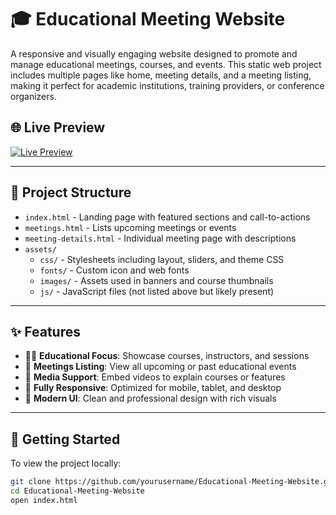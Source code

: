 # 🎓 Educational Meeting Website

A responsive and visually engaging website designed to promote and manage educational meetings, courses, and events. This static web project includes multiple pages like home, meeting details, and a meeting listing, making it perfect for academic institutions, training providers, or conference organizers.

## 🌐 Live Preview
[![Live Preview](https://img.shields.io/badge/Live-Preview-brightgreen?style=for-the-badge&logo=django)](https://devnoms.onrender.com)

---

## 📁 Project Structure

- `index.html` - Landing page with featured sections and call-to-actions
- `meetings.html` - Lists upcoming meetings or events
- `meeting-details.html` - Individual meeting page with descriptions
- `assets/`
  - `css/` - Stylesheets including layout, sliders, and theme CSS
  - `fonts/` - Custom icon and web fonts
  - `images/` - Assets used in banners and course thumbnails
  - `js/` - JavaScript files (not listed above but likely present)

---

## ✨ Features

- 🧑‍🏫 **Educational Focus**: Showcase courses, instructors, and sessions
- 📅 **Meetings Listing**: View all upcoming or past educational events
- 🎥 **Media Support**: Embed videos to explain courses or features
- 📱 **Fully Responsive**: Optimized for mobile, tablet, and desktop
- 🎨 **Modern UI**: Clean and professional design with rich visuals

---

## 🚀 Getting Started

To view the project locally:

```bash
git clone https://github.com/yourusername/Educational-Meeting-Website.git
cd Educational-Meeting-Website
open index.html  

